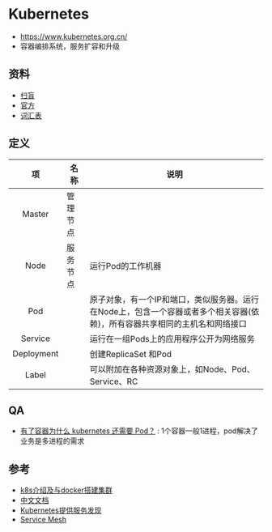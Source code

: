 # Kubernetes
* https://www.kubernetes.org.cn/
* 容器编排系统，服务扩容和升级

## 资料
* [扫盲](https://www.cnblogs.com/menkeyi/p/7134460.html)
* [官方](https://kubernetes.io/docs/tutorials/kubernetes-basics/)
* [词汇表](https://kubernetes.io/zh/docs/reference/glossary/)

## 定义
| 项 | 名称 | 说明 |
| :----: | ---- | ---- |
| Master | 管理节点 |  |
| Node | 服务节点 | 运行Pod的工作机器 |
| Pod |  | 原子对象，有一个IP和端口，类似服务器。运行在Node上，包含一个容器或者多个相关容器(依赖)，所有容器共享相同的主机名和网络接口 |
| Service |  | 运行在一组Pods上的应用程序公开为网络服务 |
| Deployment |  | 创建ReplicaSet 和Pod |
| Label |  | 可以附加在各种资源对象上，如Node、Pod、Service、RC |

## QA
* [有了容器为什么 kubernetes 还需要 Pod？](https://xie.infoq.cn/article/cd386e6de0a37dbe0af4cb2e7) : 1个容器一般1进程，pod解决了业务是多进程的需求

## 参考
* [k8s介绍及与docker搭建集群](https://blog.csdn.net/skh2015java/article/details/80300562)
* [中文文档](https://www.kubernetes.org.cn/k8s)
* [Kubernetes提供服务发现](http://baijiahao.baidu.com/s?id=1579758778464216551)
* [Service Mesh](https://zhuanlan.zhihu.com/p/27512075)
